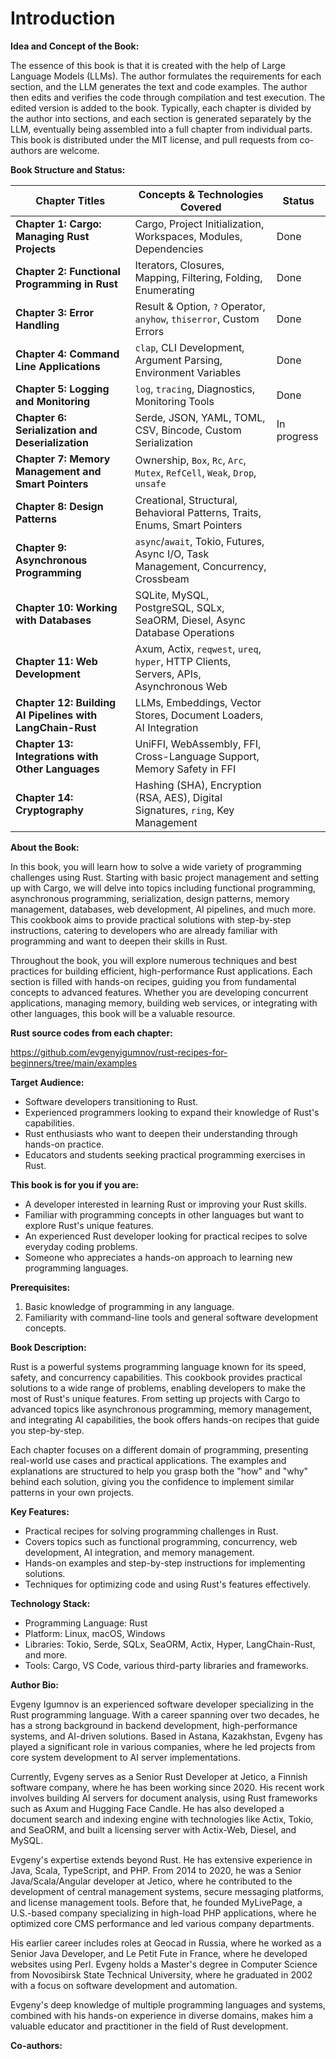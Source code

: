 # Introduction

**Idea and Concept of the Book:**

The essence of this book is that it is created with the help of Large Language Models (LLMs). The author formulates the requirements for each section, and the LLM generates the text and code examples. The author then edits and verifies the code through compilation and test execution. The edited version is added to the book. Typically, each chapter is divided by the author into sections, and each section is generated separately by the LLM, eventually being assembled into a full chapter from individual parts. This book is distributed under the MIT license, and pull requests from co-authors are welcome.


**Book Structure and Status:**

| Chapter Titles                                    | Concepts & Technologies Covered                                       | Status      |
|---------------------------------------------------|-----------------------------------------------------------------------|-------------|
| **Chapter 1: Cargo: Managing Rust Projects**      | Cargo, Project Initialization, Workspaces, Modules, Dependencies      | Done        |
| **Chapter 2: Functional Programming in Rust**     | Iterators, Closures, Mapping, Filtering, Folding, Enumerating         | Done        |
| **Chapter 3: Error Handling**                     | Result & Option, `?` Operator, `anyhow`, `thiserror`, Custom Errors   | Done        |
| **Chapter 4: Command Line Applications**              | `clap`, CLI Development, Argument Parsing, Environment Variables             | Done        |
| **Chapter 5: Logging and Monitoring**                 | `log`, `tracing`, Diagnostics, Monitoring Tools                              | Done        |
| **Chapter 6: Serialization and Deserialization**      | Serde, JSON, YAML, TOML, CSV, Bincode, Custom Serialization                  | In progress |
| **Chapter 7: Memory Management and Smart Pointers**   | Ownership, `Box`, `Rc`, `Arc`, `Mutex`, `RefCell`, `Weak`, `Drop`, `unsafe`  |             |
| **Chapter 8: Design Patterns**                 | Creational, Structural, Behavioral Patterns, Traits, Enums, Smart Pointers             |             |
| **Chapter 9: Asynchronous Programming**        | `async`/`await`, Tokio, Futures, Async I/O, Task Management, Concurrency, Crossbeam    |             |
| **Chapter 10: Working with Databases**                    | SQLite, MySQL, PostgreSQL, SQLx, SeaORM, Diesel, Async Database Operations            |             |
| **Chapter 11: Web Development**                           | Axum, Actix, `reqwest`, `ureq`, `hyper`, HTTP Clients, Servers, APIs, Asynchronous Web|             |
| **Chapter 12: Building AI Pipelines with LangChain-Rust** | LLMs, Embeddings, Vector Stores, Document Loaders, AI Integration                     |             |
| **Chapter 13: Integrations with Other Languages**         | UniFFI, WebAssembly, FFI, Cross-Language Support, Memory Safety in FFI                |             |
| **Chapter 14: Cryptography**                              | Hashing (SHA), Encryption (RSA, AES), Digital Signatures, `ring`, Key Management      |             |

**About the Book:**

In this book, you will learn how to solve a wide variety of programming challenges using Rust. Starting with basic project management and setting up with Cargo, we will delve into topics including functional programming, asynchronous programming, serialization, design patterns, memory management, databases, web development, AI pipelines, and much more. This cookbook aims to provide practical solutions with step-by-step instructions, catering to developers who are already familiar with programming and want to deepen their skills in Rust.

Throughout the book, you will explore numerous techniques and best practices for building efficient, high-performance Rust applications. Each section is filled with hands-on recipes, guiding you from fundamental concepts to advanced features. Whether you are developing concurrent applications, managing memory, building web services, or integrating with other languages, this book will be a valuable resource.

**Rust source codes from each chapter:**

https://github.com/evgenyigumnov/rust-recipes-for-beginners/tree/main/examples

**Target Audience:**

- Software developers transitioning to Rust.
- Experienced programmers looking to expand their knowledge of Rust's capabilities.
- Rust enthusiasts who want to deepen their understanding through hands-on practice.
- Educators and students seeking practical programming exercises in Rust.

**This book is for you if you are:**

- A developer interested in learning Rust or improving your Rust skills.
- Familiar with programming concepts in other languages but want to explore Rust's unique features.
- An experienced Rust developer looking for practical recipes to solve everyday coding problems.
- Someone who appreciates a hands-on approach to learning new programming languages.

**Prerequisites:**

1. Basic knowledge of programming in any language.
2. Familiarity with command-line tools and general software development concepts.

**Book Description:**

Rust is a powerful systems programming language known for its speed, safety, and concurrency capabilities. This cookbook provides practical solutions to a wide range of problems, enabling developers to make the most of Rust's unique features. From setting up projects with Cargo to advanced topics like asynchronous programming, memory management, and integrating AI capabilities, the book offers hands-on recipes that guide you step-by-step.

Each chapter focuses on a different domain of programming, presenting real-world use cases and practical applications. The examples and explanations are structured to help you grasp both the "how" and "why" behind each solution, giving you the confidence to implement similar patterns in your own projects.

**Key Features:**

- Practical recipes for solving programming challenges in Rust.
- Covers topics such as functional programming, concurrency, web development, AI integration, and memory management.
- Hands-on examples and step-by-step instructions for implementing solutions.
- Techniques for optimizing code and using Rust's features effectively.

**Technology Stack:**
 
- Programming Language: Rust
- Platform: Linux, macOS, Windows
- Libraries: Tokio, Serde, SQLx, SeaORM, Actix, Hyper, LangChain-Rust, and more.
- Tools: Cargo, VS Code, various third-party libraries and frameworks.

**Author Bio:**

Evgeny Igumnov is an experienced software developer specializing in the Rust programming language. With a career spanning over two decades, he has a strong background in backend development, high-performance systems, and AI-driven solutions. Based in Astana, Kazakhstan, Evgeny has played a significant role in various companies, where he led projects from core system development to AI server implementations.

Currently, Evgeny serves as a Senior Rust Developer at Jetico, a Finnish software company, where he has been working since 2020. His recent work involves building AI servers for document analysis, using Rust frameworks such as Axum and Hugging Face Candle. He has also developed a document search and indexing engine with technologies like Actix, Tokio, and SeaORM, and built a licensing server with Actix-Web, Diesel, and MySQL.

Evgeny's expertise extends beyond Rust. He has extensive experience in Java, Scala, TypeScript, and PHP. From 2014 to 2020, he was a Senior Java/Scala/Angular developer at Jetico, where he contributed to the development of central management systems, secure messaging platforms, and license management tools. Before that, he founded MyLivePage, a U.S.-based company specializing in high-load PHP applications, where he optimized core CMS performance and led various company departments.

His earlier career includes roles at Geocad in Russia, where he worked as a Senior Java Developer, and Le Petit Fute in France, where he developed websites using Perl. Evgeny holds a Master's degree in Computer Science from Novosibirsk State Technical University, where he graduated in 2002 with a focus on software development and automation.

Evgeny's deep knowledge of multiple programming languages and systems, combined with his hands-on experience in diverse domains, makes him a valuable educator and practitioner in the field of Rust development.

**Co-authors:**

